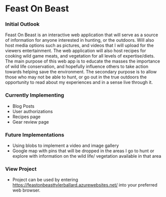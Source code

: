 # Feast On Beast

<h3>Initial Outlook</h3>

Feast On Beast is an interactive web application that will serve as a source of information for anyone interested in hunting, or the outdoors. Will also host media options such as pictures, and videos that I will upload for the viewers entertainment.  The web application will also host recipes for cooking wild game meats, and vegetation for all levels of expertise/diets. The main purpose of this web app is to educate the masses the importance of wild life conservation, and hopefully influence others to take action towards helping save the environment. The secondary purpose is to allow those who may not be able to hunt, or go out in the true outdoors the opportunity to read about my experiences and in a sense live through it.

<h3>Currently Implementing</h3>

- Blog Posts
- User authorizations
- Recipes page
- Gear review page

<h3>Future Implementations</h3>

- Using blobs to implement a video and image gallery
- Google map with pins that will be dropped in the areas I go to hunt or explore with information on the wild life/ vegetation available in that area

<h3>View Project</h3>

- Project can be used by entering https://feastonbeasttylerballard.azurewebsites.net/ into your preferred web browser. 
